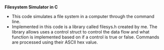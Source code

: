 __Filesystem Simulator in C__
- This code simulates a file system in a computer through the command line.
- Implemented in this code is a library called filesys.h created by me. The library allows uses a control struct to control the data flow and what function is implemented based on if a control is true or false. Commands are processed using their ASCII hex value.
